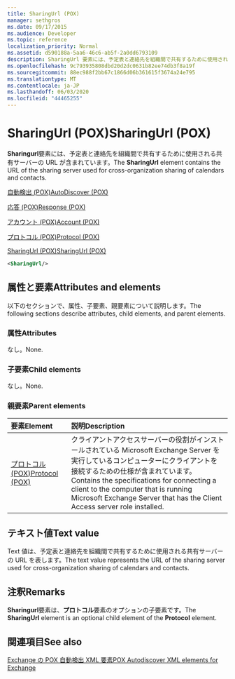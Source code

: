 ```yaml
---
title: SharingUrl (POX)
manager: sethgros
ms.date: 09/17/2015
ms.audience: Developer
ms.topic: reference
localization_priority: Normal
ms.assetid: d590188a-5aa6-46c6-ab5f-2a0dd6793109
description: SharingUrl 要素には、予定表と連絡先を組織間で共有するために使用される共有サーバーの URL が含まれています。
ms.openlocfilehash: 9c793935808dbd20d2dc0631b82ee74db3f8a19f
ms.sourcegitcommit: 88ec988f2bb67c1866d06b361615f3674a24e795
ms.translationtype: MT
ms.contentlocale: ja-JP
ms.lasthandoff: 06/03/2020
ms.locfileid: "44465255"
---
```

# <a name="sharingurl-pox"></a><span data-ttu-id="97a35-103">SharingUrl (POX)</span><span class="sxs-lookup"><span data-stu-id="97a35-103">SharingUrl (POX)</span></span>

<span data-ttu-id="97a35-104">**Sharingurl**要素には、予定表と連絡先を組織間で共有するために使用される共有サーバーの URL が含まれています。</span><span class="sxs-lookup"><span data-stu-id="97a35-104">The **SharingUrl** element contains the URL of the sharing server used for cross-organization sharing of calendars and contacts.</span></span> 
  
[<span data-ttu-id="97a35-105">自動検出 (POX)</span><span class="sxs-lookup"><span data-stu-id="97a35-105">AutoDiscover (POX)</span></span>](autodiscover-pox.md)
  
[<span data-ttu-id="97a35-106">応答 (POX)</span><span class="sxs-lookup"><span data-stu-id="97a35-106">Response (POX)</span></span>](response-pox.md)
  
[<span data-ttu-id="97a35-107">アカウント (POX)</span><span class="sxs-lookup"><span data-stu-id="97a35-107">Account (POX)</span></span>](account-pox.md)
  
[<span data-ttu-id="97a35-108">プロトコル (POX)</span><span class="sxs-lookup"><span data-stu-id="97a35-108">Protocol (POX)</span></span>](protocol-pox.md)
  
[<span data-ttu-id="97a35-109">SharingUrl (POX)</span><span class="sxs-lookup"><span data-stu-id="97a35-109">SharingUrl (POX)</span></span>](sharingurl-pox.md)
  
```XML
<SharingUrl/>
```

## <a name="attributes-and-elements"></a><span data-ttu-id="97a35-110">属性と要素</span><span class="sxs-lookup"><span data-stu-id="97a35-110">Attributes and elements</span></span>

<span data-ttu-id="97a35-111">以下のセクションで、属性、子要素、親要素について説明します。</span><span class="sxs-lookup"><span data-stu-id="97a35-111">The following sections describe attributes, child elements, and parent elements.</span></span>
  
### <a name="attributes"></a><span data-ttu-id="97a35-112">属性</span><span class="sxs-lookup"><span data-stu-id="97a35-112">Attributes</span></span>

<span data-ttu-id="97a35-113">なし。</span><span class="sxs-lookup"><span data-stu-id="97a35-113">None.</span></span>
  
### <a name="child-elements"></a><span data-ttu-id="97a35-114">子要素</span><span class="sxs-lookup"><span data-stu-id="97a35-114">Child elements</span></span>

<span data-ttu-id="97a35-115">なし。</span><span class="sxs-lookup"><span data-stu-id="97a35-115">None.</span></span>
  
### <a name="parent-elements"></a><span data-ttu-id="97a35-116">親要素</span><span class="sxs-lookup"><span data-stu-id="97a35-116">Parent elements</span></span>

|<span data-ttu-id="97a35-117">**要素**</span><span class="sxs-lookup"><span data-stu-id="97a35-117">**Element**</span></span>|<span data-ttu-id="97a35-118">**説明**</span><span class="sxs-lookup"><span data-stu-id="97a35-118">**Description**</span></span>|
|:-----|:-----|
|[<span data-ttu-id="97a35-119">プロトコル (POX)</span><span class="sxs-lookup"><span data-stu-id="97a35-119">Protocol (POX)</span></span>](protocol-pox.md) <br/> |<span data-ttu-id="97a35-120">クライアントアクセスサーバーの役割がインストールされている Microsoft Exchange Server を実行しているコンピューターにクライアントを接続するための仕様が含まれています。</span><span class="sxs-lookup"><span data-stu-id="97a35-120">Contains the specifications for connecting a client to the computer that is running Microsoft Exchange Server that has the Client Access server role installed.</span></span>  <br/> |
   
## <a name="text-value"></a><span data-ttu-id="97a35-121">テキスト値</span><span class="sxs-lookup"><span data-stu-id="97a35-121">Text value</span></span>

<span data-ttu-id="97a35-122">Text 値は、予定表と連絡先を組織間で共有するために使用される共有サーバーの URL を表します。</span><span class="sxs-lookup"><span data-stu-id="97a35-122">The text value represents the URL of the sharing server used for cross-organization sharing of calendars and contacts.</span></span>
  
## <a name="remarks"></a><span data-ttu-id="97a35-123">注釈</span><span class="sxs-lookup"><span data-stu-id="97a35-123">Remarks</span></span>

<span data-ttu-id="97a35-124">**Sharingurl**要素は、**プロトコル**要素のオプションの子要素です。</span><span class="sxs-lookup"><span data-stu-id="97a35-124">The **SharingUrl** element is an optional child element of the **Protocol** element.</span></span> 
  
## <a name="see-also"></a><span data-ttu-id="97a35-125">関連項目</span><span class="sxs-lookup"><span data-stu-id="97a35-125">See also</span></span>



[<span data-ttu-id="97a35-126">Exchange の POX 自動検出 XML 要素</span><span class="sxs-lookup"><span data-stu-id="97a35-126">POX Autodiscover XML elements for Exchange</span></span>](pox-autodiscover-xml-elements-for-exchange.md)


